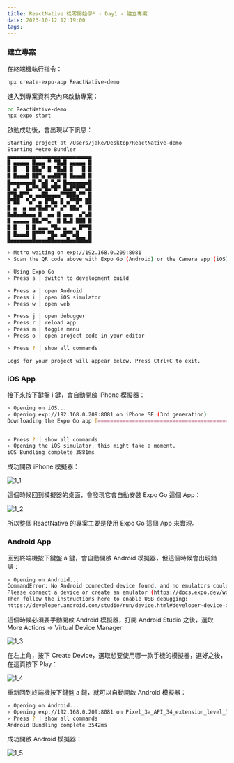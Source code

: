 ```yaml
---
title: ReactNative 從零開始學¹ - Day1 - 建立專案
date: 2023-10-12 12:19:00
tags:
---
```


### 建立專案

在終端機執行指令：

```bash
npx create-expo-app ReactNative-demo
```

進入到專案資料夾內來啟動專案：

```bash
cd ReactNative-demo
npx expo start
```

啟動成功後，會出現以下訊息：

```bash
Starting project at /Users/jake/Desktop/ReactNative-demo
Starting Metro Bundler
▄▄▄▄▄▄▄▄▄▄▄▄▄▄▄▄▄▄▄▄▄▄▄▄▄▄▄
█ ▄▄▄▄▄ █▄▄▄ ▀ ▀█▄█ ▄▄▄▄▄ █
█ █   █ ██▄▀ █ ▀█▄█ █   █ █
█ █▄▄▄█ ██▀▄ ▄▄██▀█ █▄▄▄█ █
█▄▄▄▄▄▄▄█ ▀▄█ ▀▄▀ █▄▄▄▄▄▄▄█
█ ▄▀  █▄▀▀▄▀█▄▀█▀ █▄█▀█▀▀▄█
█▀█▄█▀▀▄ ▄▄██▄▄▄▄▀▀███▄▀▀ █
█▀██  ▀▄▀ ▄ █▀█▄ █ ▄▀▀█▀ ██
█ ▄  ▄ ▄▄▀█▄█▀▄▀ ▄▀ ██▄▀  █
█▄█▄▄█▄▄▄ █  ▄▄ █ ▄▄▄  ▄▀▄█
█ ▄▄▄▄▄ ██▄▀▀▄  █ █▄█ ███ █
█ █   █ █ ▄▄▄ ▀█▄ ▄  ▄ █▀▀█
█ █▄▄▄█ █▀▀▀ ▀█▄ ▄█▀▀▄█   █
█▄▄▄▄▄▄▄█▄▄▄▄██▄▄▄▄█▄▄███▄█

› Metro waiting on exp://192.168.0.209:8081
› Scan the QR code above with Expo Go (Android) or the Camera app (iOS)

› Using Expo Go
› Press s │ switch to development build

› Press a │ open Android
› Press i │ open iOS simulator
› Press w │ open web

› Press j │ open debugger
› Press r │ reload app
› Press m │ toggle menu
› Press o │ open project code in your editor

› Press ? │ show all commands

Logs for your project will appear below. Press Ctrl+C to exit.
```

### iOS App

接下來按下鍵盤 i 鍵，會自動開啟 iPhone 模擬器：

```bash
› Opening on iOS...
› Opening exp://192.168.0.209:8081 on iPhone SE (3rd generation)
Downloading the Expo Go app [================================================================] 100% 0.0s


› Press ? │ show all commands
› Opening the iOS simulator, this might take a moment.
iOS Bundling complete 3881ms
```

成功開啟 iPhone 模擬器：

![1_1](images/ReactNative/1_1.png)

這個時候回到模擬器的桌面，會發現它會自動安裝 Expo Go 這個 App：

![1_2](images/ReactNative/1_2.png)

所以整個 ReactNative 的專案主要是使用 Expo Go 這個 App 來實現。

### Android App

回到終端機按下鍵盤 a 鍵，會自動開啟 Android 模擬器，但這個時候會出現錯誤：

```bash
› Opening on Android...
CommandError: No Android connected device found, and no emulators could be started automatically.
Please connect a device or create an emulator (https://docs.expo.dev/workflow/android-studio-emulator).
Then follow the instructions here to enable USB debugging:
https://developer.android.com/studio/run/device.html#developer-device-options. If you are using Genymotion go to Settings -> ADB, select "Use custom Android SDK tools", and point it at your Android SDK directory.
```

這個時候必須要手動開啟 Android 模擬器，打開 Android Studio 之後，選取 More Actions -> Virtual Device Manager

![1_3](images/ReactNative/1_3.png)

在左上角，按下 Create Device，選取想要使用哪一款手機的模擬器，選好之後，在這頁按下 Play：

![1_4](images/ReactNative/1_4.png)

重新回到終端機按下鍵盤 a 鍵，就可以自動開啟 Android 模擬器：

```bash
› Opening on Android...
› Opening exp://192.168.0.209:8081 on Pixel_3a_API_34_extension_level_7_arm64-v8a
› Press ? │ show all commands
Android Bundling complete 3542ms
```

成功開啟 Android 模擬器：

![1_5](images/ReactNative/1_5.png)